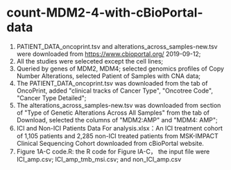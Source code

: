 # count-MDM2-4-with-cBioPortal-data

1. PATIENT_DATA_oncoprint.tsv and alterations_across_samples-new.tsv were downloaded from https://www.cbioportal.org/  2019-09-12;
2. All the studies were seleceted except the cell lines;
3. Queried by genes of MDM2, MDM4; selected genomics profiles of Copy Number Alterations, selected Patient of Samples with CNA data;
4. The PATIENT_DATA_oncoprint.tsv was downloaded from the tab of OncoPrint, added "clinical tracks of Cancer Type", "Oncotree Code", "Cancer Type Detailed";
5. The alterations_across_samples-new.tsv was downloaded from section of "Type of Genetic Alterations Across All Samples" from the tab of Download, selected the columns of "MDM2:AMP" and "MDM4: AMP";
6. ICI and Non-ICI Patients Data For analysis.xlsx：An ICI treatment cohort of 1,105 patients and 2,285 non-ICI treated patients from MSK-IMPACT Clinical Sequencing Cohort downloaded from cBioPortal website.
7. Figure 1A-C code.R: the R code for Figure IA-C， the input file were ICI_amp.csv; ICI_amp_tmb_msi.csv; and non_ICI_amp.csv
